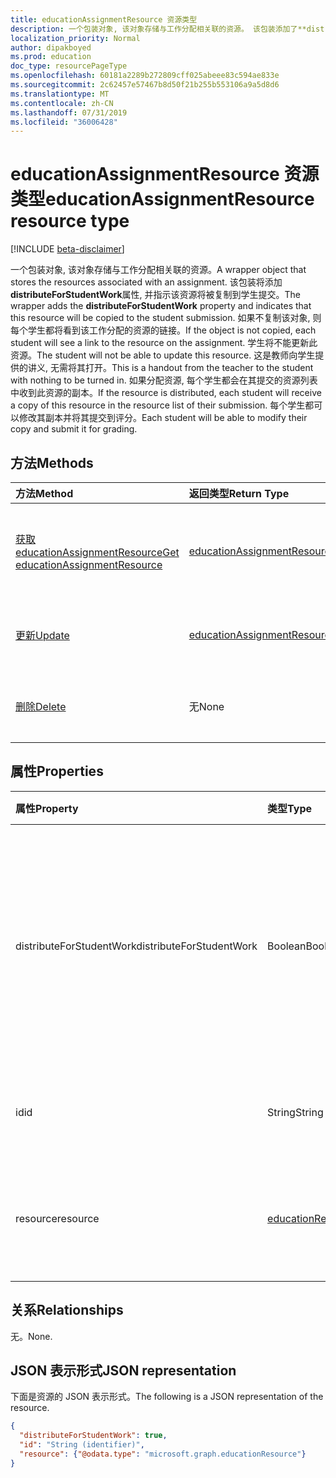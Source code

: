 ```yaml
---
title: educationAssignmentResource 资源类型
description: 一个包装对象, 该对象存储与工作分配相关联的资源。 该包装添加了**distributeForStudentWork**属性, 并指示该资源将
localization_priority: Normal
author: dipakboyed
ms.prod: education
doc_type: resourcePageType
ms.openlocfilehash: 60181a2289b272809cff025abeee83c594ae833e
ms.sourcegitcommit: 2c62457e57467b8d50f21b255b553106a9a5d8d6
ms.translationtype: MT
ms.contentlocale: zh-CN
ms.lasthandoff: 07/31/2019
ms.locfileid: "36006428"
---
```

# <a name="educationassignmentresource-resource-type"></a><span data-ttu-id="17cf8-104">educationAssignmentResource 资源类型</span><span class="sxs-lookup"><span data-stu-id="17cf8-104">educationAssignmentResource resource type</span></span>

[!INCLUDE [beta-disclaimer](../../includes/beta-disclaimer.md)]

<span data-ttu-id="17cf8-105">一个包装对象, 该对象存储与工作分配相关联的资源。</span><span class="sxs-lookup"><span data-stu-id="17cf8-105">A wrapper object that stores the resources associated with an assignment.</span></span> <span data-ttu-id="17cf8-106">该包装将添加**distributeForStudentWork**属性, 并指示该资源将被复制到学生提交。</span><span class="sxs-lookup"><span data-stu-id="17cf8-106">The wrapper adds the **distributeForStudentWork** property and indicates that this resource will be copied to the student submission.</span></span>  <span data-ttu-id="17cf8-107">如果不复制该对象, 则每个学生都将看到该工作分配的资源的链接。</span><span class="sxs-lookup"><span data-stu-id="17cf8-107">If the object is not copied, each student will see a link to the resource on the assignment.</span></span> <span data-ttu-id="17cf8-108">学生将不能更新此资源。</span><span class="sxs-lookup"><span data-stu-id="17cf8-108">The student will not be able to update this resource.</span></span> <span data-ttu-id="17cf8-109">这是教师向学生提供的讲义, 无需将其打开。</span><span class="sxs-lookup"><span data-stu-id="17cf8-109">This is a handout from the teacher to the student with nothing to be turned in.</span></span> <span data-ttu-id="17cf8-110">如果分配资源, 每个学生都会在其提交的资源列表中收到此资源的副本。</span><span class="sxs-lookup"><span data-stu-id="17cf8-110">If the resource is distributed, each student will receive a copy of this resource in the resource list of their submission.</span></span> <span data-ttu-id="17cf8-111">每个学生都可以修改其副本并将其提交到评分。</span><span class="sxs-lookup"><span data-stu-id="17cf8-111">Each student will be able to modify their copy and submit it for grading.</span></span>


## <a name="methods"></a><span data-ttu-id="17cf8-112">方法</span><span class="sxs-lookup"><span data-stu-id="17cf8-112">Methods</span></span>

| <span data-ttu-id="17cf8-113">方法</span><span class="sxs-lookup"><span data-stu-id="17cf8-113">Method</span></span>           | <span data-ttu-id="17cf8-114">返回类型</span><span class="sxs-lookup"><span data-stu-id="17cf8-114">Return Type</span></span>    |<span data-ttu-id="17cf8-115">说明</span><span class="sxs-lookup"><span data-stu-id="17cf8-115">Description</span></span>|
|:---------------|:--------|:----------|
|[<span data-ttu-id="17cf8-116">获取 educationAssignmentResource</span><span class="sxs-lookup"><span data-stu-id="17cf8-116">Get educationAssignmentResource</span></span>](../api/educationassignmentresource-get.md) | [<span data-ttu-id="17cf8-117">educationAssignmentResource</span><span class="sxs-lookup"><span data-stu-id="17cf8-117">educationAssignmentResource</span></span>](educationassignmentresource.md) |<span data-ttu-id="17cf8-118">读取**educationAssignmentResource**对象的属性和关系。</span><span class="sxs-lookup"><span data-stu-id="17cf8-118">Read properties and relationships of an **educationAssignmentResource** object.</span></span>|
|[<span data-ttu-id="17cf8-119">更新</span><span class="sxs-lookup"><span data-stu-id="17cf8-119">Update</span></span>](../api/educationassignmentresource-update.md) | [<span data-ttu-id="17cf8-120">educationAssignmentResource</span><span class="sxs-lookup"><span data-stu-id="17cf8-120">educationAssignmentResource</span></span>](educationassignmentresource.md) |<span data-ttu-id="17cf8-121">更新**educationAssignmentResource**对象。</span><span class="sxs-lookup"><span data-stu-id="17cf8-121">Update an **educationAssignmentResource** object.</span></span> |
|[<span data-ttu-id="17cf8-122">删除</span><span class="sxs-lookup"><span data-stu-id="17cf8-122">Delete</span></span>](../api/educationassignmentresource-delete.md) | <span data-ttu-id="17cf8-123">无</span><span class="sxs-lookup"><span data-stu-id="17cf8-123">None</span></span> |<span data-ttu-id="17cf8-124">删除**educationAssignmentResource**对象。</span><span class="sxs-lookup"><span data-stu-id="17cf8-124">Delete an **educationAssignmentResource** object.</span></span> |

## <a name="properties"></a><span data-ttu-id="17cf8-125">属性</span><span class="sxs-lookup"><span data-stu-id="17cf8-125">Properties</span></span>
| <span data-ttu-id="17cf8-126">属性</span><span class="sxs-lookup"><span data-stu-id="17cf8-126">Property</span></span>     | <span data-ttu-id="17cf8-127">类型</span><span class="sxs-lookup"><span data-stu-id="17cf8-127">Type</span></span>   |<span data-ttu-id="17cf8-128">说明</span><span class="sxs-lookup"><span data-stu-id="17cf8-128">Description</span></span>|
|:---------------|:--------|:----------|
|<span data-ttu-id="17cf8-129">distributeForStudentWork</span><span class="sxs-lookup"><span data-stu-id="17cf8-129">distributeForStudentWork</span></span>|<span data-ttu-id="17cf8-130">Boolean</span><span class="sxs-lookup"><span data-stu-id="17cf8-130">Boolean</span></span>|<span data-ttu-id="17cf8-131">指示是否应将此资源复制到每个提交的学生进行修改和提交。</span><span class="sxs-lookup"><span data-stu-id="17cf8-131">Indicates whether this resource should be copied to each student submission for modification and submission.</span></span>|
|<span data-ttu-id="17cf8-132">id</span><span class="sxs-lookup"><span data-stu-id="17cf8-132">id</span></span>|<span data-ttu-id="17cf8-133">String</span><span class="sxs-lookup"><span data-stu-id="17cf8-133">String</span></span>| <span data-ttu-id="17cf8-134">此资源的 ID。</span><span class="sxs-lookup"><span data-stu-id="17cf8-134">ID of this resource.</span></span> <span data-ttu-id="17cf8-135">只读。</span><span class="sxs-lookup"><span data-stu-id="17cf8-135">Read-only.</span></span>|
|<span data-ttu-id="17cf8-136">resource</span><span class="sxs-lookup"><span data-stu-id="17cf8-136">resource</span></span>|[<span data-ttu-id="17cf8-137">educationResource</span><span class="sxs-lookup"><span data-stu-id="17cf8-137">educationResource</span></span>](educationresource.md)|<span data-ttu-id="17cf8-138">与此工作分配相关联的资源对象。</span><span class="sxs-lookup"><span data-stu-id="17cf8-138">Resource object that has been associated with this assignment.</span></span>|

## <a name="relationships"></a><span data-ttu-id="17cf8-139">关系</span><span class="sxs-lookup"><span data-stu-id="17cf8-139">Relationships</span></span>
<span data-ttu-id="17cf8-140">无。</span><span class="sxs-lookup"><span data-stu-id="17cf8-140">None.</span></span>


## <a name="json-representation"></a><span data-ttu-id="17cf8-141">JSON 表示形式</span><span class="sxs-lookup"><span data-stu-id="17cf8-141">JSON representation</span></span>

<span data-ttu-id="17cf8-142">下面是资源的 JSON 表示形式。</span><span class="sxs-lookup"><span data-stu-id="17cf8-142">The following is a JSON representation of the resource.</span></span>

<!-- {
  "blockType": "resource",
  "optionalProperties": [

  ],
  "@odata.type": "microsoft.graph.educationAssignmentResource"
}-->

```json
{
  "distributeForStudentWork": true,
  "id": "String (identifier)",
  "resource": {"@odata.type": "microsoft.graph.educationResource"}
}

```

<!-- uuid: 8fcb5dbc-d5aa-4681-8e31-b001d5168d79
2015-10-25 14:57:30 UTC -->
<!--
{
  "type": "#page.annotation",
  "description": "educationAssignmentResource resource",
  "keywords": "",
  "section": "documentation",
  "tocPath": "",
  "suppressions": []
}
-->
